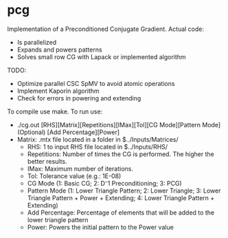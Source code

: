 # pcg

Implementation of a Preconditioned Conjugate Gradient. Actual code:
- Is parallelized
- Expands and powers patterns
- Solves small row CG with Lapack or implemented algorithm

TODO:
- Optimize parallel CSC SpMV to avoid atomic operations
- Implement Kaporin algorithm
- Check for errors in powering and extending


To compile use make.
To run use: 
- ./cg.out [RHS][Matrix][Repetitions][IMax][Tol][CG Mode][Pattern Mode] (Optional) [Add Percentage][Power]
- Matrix: .mtx file located in a folder in $../Inputs/Matrices/
  - RHS: 1 to input RHS file located in $../Inputs/RHS/
  - Repetitions: Number of times the CG is performed. The higher the better results.
  - IMax: Maximum number of iterations.
  - Tol: Tolerance value (e.g.: 1E-08)
  - CG Mode (1: Basic CG; 2: D⁻1 Preconditioning; 3: PCG)
  - Pattern Mode (1: Lower Triangle Pattern; 2: Lower Triangle; 3: Lower Triangle Pattern + Power + Extending; 4: Lower Triangle Pattern + Extending)
  - Add Percentage: Percentage of elements that will be added to the lower triangle pattern
  - Power: Powers the initial pattern to the Power value 
